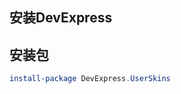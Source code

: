 ## 安装DevExpress


## 安装包

```powershell
install-package DevExpress.UserSkins
```

<!-- TODO -->

<!-- 
## 注册皮肤



##  -->


